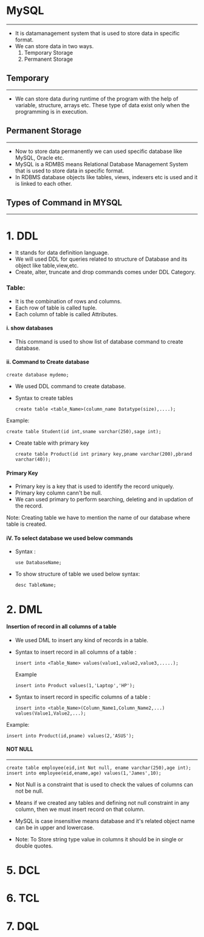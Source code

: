 # MySQL
---------
* It is datamanagement system that is used to store data in specific format.
* We can store data in two ways.
  1. Temporary Storage
  2. Permanent Storage

## Temporary
-------------
* We can store data during runtime of the program with the help of variable, structure, arrays etc. These type of data exist only when the programming is in execution.

## Permanent Storage
---------------------
* Now to store data permanently we can used specific database like MySQL, Oracle etc.
* MySQL is a RDMBS means Relational Database Management System that is used to store data in specific format.
* In RDBMS database objects like tables, views, indexers etc is used and it is linked to each other.

## Types of Command in MYSQL
----------------------------
# 1. DDL
* It stands for data definition language.
* We will used DDL  for queries related to structure of Database and its object like table,view,etc.
* Create, alter, truncate and drop commands comes under DDL Category.
  
### Table:
* It is the combination of rows and columns.
* Each row of table is called tuple.
* Each column of table is called Attributes.
#### i. show databases
* This command is used to show list of database command to create database.

#### ii. Command to Create database
    create database mydemo;
* We used DDL command to create database.
* Syntax to create tables

      create table <table_Name>(column_name Datatype(size),....);
Example:

    create table Student(id int,sname varchar(250),sage int);
* Create table with primary key

      create table Product(id int primary key,pname varchar(200),pbrand varchar(40));
#### Primary Key
* Primary key is a key that is used to identify the record uniquely.
* Primary key column cann't be null.
* We can used primary to perform searching, deleting and in updation of the record.


Note: Creating table we have to mention the name of our database where table is created.
#### iV. To select database we used below commands
* Syntax :

      use DatabaseName;
* To show structure of table we used below syntax:

      desc TableName;


# 2. DML

#### Insertion of record in all columns of a table
* We used DML to insert any kind of records in a table.
* Syntax to insert record in all columns of a table :

      insert into <Table_Name> values(value1,value2,value3,.....);
  Example

      insert into Product values(1,'Laptop','HP');

* Syntax to insert record in specific columns of a table :

      insert into <table_Name>(Column_Name1,Column_Name2,...) values(Value1,Value2,...);

Example:

    insert into Product(id,pname) values(2,'ASUS');

#### NOT NULL
-----------------
    create table employee(eid,int Not null, ename varchar(250),age int);
    insert into employee(eid,ename,age) values(1,'James',10);

* Not Null is a constraint that is used to check the values of columns can not be null.
* Means if we created any tables and defining not null constraint in any column, then we must insert record on that column.
* MySQL is case insensitive means database and it's related object name can be in upper and lowercase.

* Note: To Store string type value in columns it should be in single or double quotes.

# 5. DCL
# 6. TCL
# 7. DQL

   
